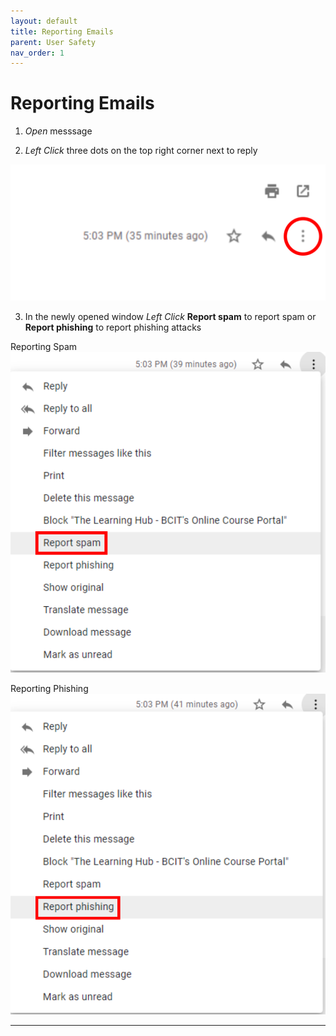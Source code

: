 ```yaml
---
layout: default
title: Reporting Emails
parent: User Safety
nav_order: 1
---
```


# Reporting Emails

1. *Open* messsage

2. *Left Click* three dots on the top right corner next to reply
<img src = "https://github.com/Joonior-Programmer/Gmail_Docs/blob/master/assets/images/threeDots.png?raw=true">

3. In the newly opened window *Left Click* **Report spam** to report spam or **Report phishing** to report phishing attacks

Reporting Spam
<img src = "https://github.com/Joonior-Programmer/Gmail_Docs/blob/master/assets/images/reportSpam.png?raw=true">

Reporting Phishing
<img src = "https://github.com/Joonior-Programmer/Gmail_Docs/blob/master/assets/images/reportPhishing.png?raw=true">

---
